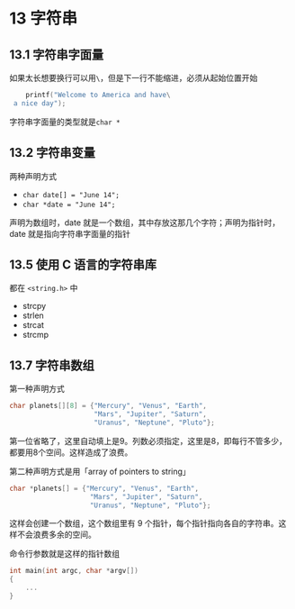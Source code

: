# 13 字符串

## 13.1 字符串字面量

如果太长想要换行可以用`\`，但是下一行不能缩进，必须从起始位置开始

```c
    printf("Welcome to America and have\
 a nice day");
```

字符串字面量的类型就是`char *`

## 13.2 字符串变量

两种声明方式

- `char date[] = "June 14";`
- `char *date = "June 14";`

声明为数组时，date 就是一个数组，其中存放这那几个字符；声明为指针时，date 就是指向字符串字面量的指针

## 13.5 使用 C 语言的字符串库

都在 `<string.h>` 中

- strcpy
- strlen
- strcat
- strcmp

## 13.7 字符串数组

第一种声明方式

```c
char planets[][8] = {"Mercury", "Venus", "Earth",
                     "Mars", "Jupiter", "Saturn",
                     "Uranus", "Neptune", "Pluto"};
```

第一位省略了，这里自动填上是9。列数必须指定，这里是8，即每行不管多少，都要用8个空间。这样造成了浪费。

第二种声明方式是用「array of pointers to string」

```c
char *planets[] = {"Mercury", "Venus", "Earth",
                    "Mars", "Jupiter", "Saturn",
                    "Uranus", "Neptune", "Pluto"};
```

这样会创建一个数组，这个数组里有 9 个指针，每个指针指向各自的字符串。这样不会浪费多余的空间。

命令行参数就是这样的指针数组

```c
int main(int argc, char *argv[])
{
    ...
}
```
